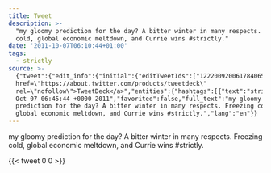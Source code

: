 ```yaml
---
title: Tweet
description: >-
  "my gloomy prediction for the day? A bitter winter in many respects. Freezing
  cold, global economic meltdown, and Currie wins #strictly."
date: '2011-10-07T06:10:44+01:00'
tags:
  - strictly
source: >-
  {"tweet":{"edit_info":{"initial":{"editTweetIds":["122200920061784065"],"editableUntil":"2011-10-07T07:45:44.383Z","editsRemaining":"5","isEditEligible":true}},"retweeted":false,"source":"<a
  href=\"https://about.twitter.com/products/tweetdeck\"
  rel=\"nofollow\">TweetDeck</a>","entities":{"hashtags":[{"text":"strictly","indices":["125","134"]}],"symbols":[],"user_mentions":[],"urls":[]},"display_text_range":["0","135"],"favorite_count":"0","id_str":"122200920061784065","truncated":false,"retweet_count":"0","id":"122200920061784065","created_at":"Fri
  Oct 07 06:45:44 +0000 2011","favorited":false,"full_text":"my gloomy
  prediction for the day? A bitter winter in many respects. Freezing cold,
  global economic meltdown, and Currie wins #strictly.","lang":"en"}}
---
```

my gloomy prediction for the day? A bitter winter in many respects. Freezing cold, global economic meltdown, and Currie wins #strictly.
    
{{< tweet 0 0 >}}
    
